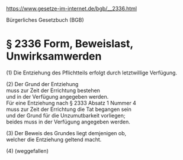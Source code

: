 https://www.gesetze-im-internet.de/bgb/__2336.html

Bürgerliches Gesetzbuch (BGB)

# § 2336 Form, Beweislast, Unwirksamwerden

(1) Die Entziehung des Pflichtteils erfolgt durch letztwillige Verfügung.

(2) Der Grund der Entziehung  
muss zur Zeit der Errichtung bestehen  
und in der Verfügung angegeben werden.  
Für eine Entziehung nach § 2333 Absatz 1 Nummer 4  
muss zur Zeit der Errichtung die Tat begangen sein  
und der Grund für die Unzumutbarkeit vorliegen;  
beides muss in der Verfügung angegeben werden.

(3) Der Beweis des Grundes liegt demjenigen ob,  
welcher die Entziehung geltend macht.

(4) (weggefallen)
